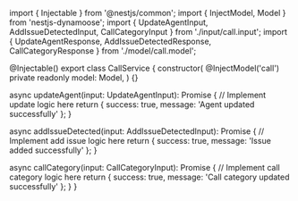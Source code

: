 import { Injectable } from '@nestjs/common';
import { InjectModel, Model } from 'nestjs-dynamoose';
import { UpdateAgentInput, AddIssueDetectedInput, CallCategoryInput } from './input/call.input';
import { UpdateAgentResponse, AddIssueDetectedResponse, CallCategoryResponse } from './model/call.model';

@Injectable()
export class CallService {
  constructor(
    @InjectModel('call')
    private readonly model: Model<Call>,
  ) {}

  async updateAgent(input: UpdateAgentInput): Promise<UpdateAgentResponse> {
    // Implement update logic here
    return { success: true, message: 'Agent updated successfully' };
  }

  async addIssueDetected(input: AddIssueDetectedInput): Promise<AddIssueDetectedResponse> {
    // Implement add issue logic here
    return { success: true, message: 'Issue added successfully' };
  }

  async callCategory(input: CallCategoryInput): Promise<CallCategoryResponse> {
    // Implement call category logic here
    return { success: true, message: 'Call category updated successfully' };
  }
}
